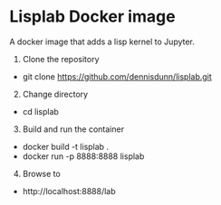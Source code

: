 # Lisplab Docker image

A docker image that adds a lisp kernel to Jupyter.

1. Clone the repository
- git clone https://github.com/dennisdunn/lisplab.git
2. Change directory
- cd lisplab
3. Build and run the container
- docker build -t lisplab .
- docker run -p 8888:8888 lisplab
4. Browse to
- http://localhost:8888/lab
